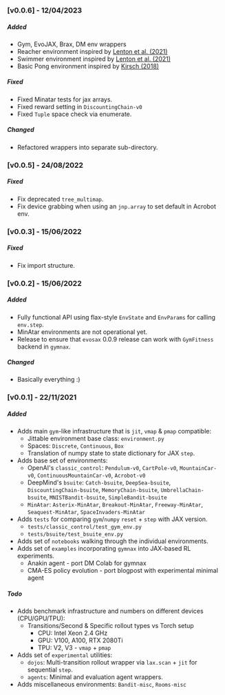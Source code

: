 ### [v0.0.6] - 12/04/2023

##### Added

- Gym, EvoJAX, Brax, DM env wrappers
- Reacher environment inspired by [Lenton et al. (2021)](https://github.com/unifyai/gym/)
- Swimmer environment inspired by [Lenton et al. (2021)](https://github.com/unifyai/gym/)
- Basic Pong environment inspired by [Kirsch (2018)](https://github.com/BlackHC/batch_pong_poc)

##### Fixed

- Fixed Minatar tests for jax arrays.
- Fixed reward setting in `DiscountingChain-v0`
- Fixed `Tuple` space check via enumerate.

##### Changed

- Refactored wrappers into separate sub-directory.

### [v0.0.5] - 24/08/2022
##### Fixed

- Fix deprecated `tree_multimap`.
- Fix device grabbing when using an `jnp.array` to set default in Acrobot env.

### [v0.0.3] - 15/06/2022
##### Fixed

- Fix import structure.

### [v0.0.2] - 15/06/2022

##### Added

- Fully functional API using flax-style `EnvState` and `EnvParams` for calling `env.step`. 
- MinAtar environments are not operational yet.
- Release to ensure that `evosax` 0.0.9 release can work with `GymFitness` backend in `gymnax`.

##### Changed

- Basically everything :)

### [v0.0.1] - 22/11/2021

##### Added
- Adds main `gym`-like infrastructure that is `jit`, `vmap` & `pmap` compatible:
    - Jittable environment base class: `environment.py`
    - Spaces: `Discrete`, `Continuous`, `Box`
    - Translation of numpy state to state dictionary for JAX `step`.
- Adds base set of environments:
    - OpenAI's `classic_control`: `Pendulum-v0`, `CartPole-v0`, `MountainCar-v0`, `ContinuousMountainCar-v0`, `Acrobot-v0`
    - DeepMind's `bsuite`: `Catch-bsuite`, `DeepSea-bsuite`, `DiscountingChain-bsuite`, `MemoryChain-bsuite`, `UmbrellaChain-bsuite`, `MNISTBandit-bsuite`, `SimpleBandit-bsuite`
    - `MinAtar`: `Asterix-MinAtar`, `Breakout-MinAtar`, `Freeway-MinAtar`,  `Seaquest-MinAtar`, `SpaceInvaders-MinAtar`
- Adds `tests` for comparing `gym`/`numpy` `reset` + `step`  with JAX version.
    - `tests/classic_control/test_gym_env.py`
    - `tests/bsuite/test_bsuite_env.py`
- Adds set of `notebooks` walking through the individual environments.
- Adds set of `examples` incorporating `gymnax` into JAX-based RL experiments.
    - Anakin agent - port DM Colab for gymnax
    - CMA-ES policy evolution - port blogpost with experimental minimal agent

##### Todo

- Adds benchmark infrastructure and numbers on different devices (CPU/GPU/TPU):
    - Transitions/Second & Specific rollout types vs Torch setup
        - CPU: Intel Xeon 2.4 GHz
        - GPU: V100, A100, RTX 2080Ti
        - TPU: V2, V3 - `vmap` + `pmap`
- Adds set of `experimental` utilities:
    - `dojos`: Multi-transition rollout wrapper via `lax.scan` + `jit` for sequential `step`.
    - `agents`: Minimal and evaluation agent wrappers.
- Adds miscellaneous environments: `Bandit-misc`, `Rooms-misc`
